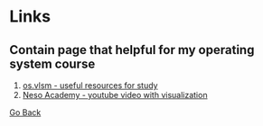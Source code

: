 # Links
## Contain page that helpful for my operating system course
1. [os.vlsm - useful resources for study](https://os.vlsm.org/)
2. [Neso Academy - youtube video with visualization](https://youtube.com/playlist?list=PLBlnK6fEyqRiVhbXDGLXDk_OQAeuVcp2O)


[Go Back](../index.md)
